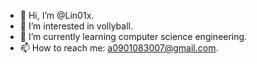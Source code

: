 - 👋 Hi, I’m @Lin01x.
- 👀 I’m interested in vollyball.
- 🌱 I’m currently learning computer science engineering.
- 📫 How to reach me: a0901083007@gmail.com.
